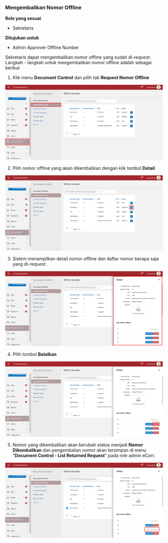 ### **Mengembalikan Nomor Offline**

**Role yang sesuai**

 - Sekretaris

**Ditujukan untuk**

- Admin Approver Offline Number

Sekretaris dapat mengembalikan nomor offline yang sudah di-*request*. Langkah - langkah untuk mengembalikan nomor offline adalah sebagai berikut

1. Klik menu **Document Control** dan pilih tab **Request Nomor Offline**

![gambar](SC_AgendaKendali/AG30.png)

2. Pilih nomor offline yang akan dikembalikan dengan klik tombol **Detail**

![gambar](SC_AgendaKendali/AG31.png)

3. Sistem menampilkan detail nomor offline dan daftar nomor berapa saja yang di-*request*.

![gambar](SC_AgendaKendali/AG32.png)

4. Pilih tombol **Batalkan**

![gambar](SC_AgendaKendali/AG33.png)

5. Nomor yang dikembalikan akan berubah status menjadi **Nomor Dikembalikan** dan pengembalian nomor akan tersimpan di menu "**Document Control - List Returned Request**" pada role admin eCorr.

![gambar](SC_AgendaKendali/AG34.png)